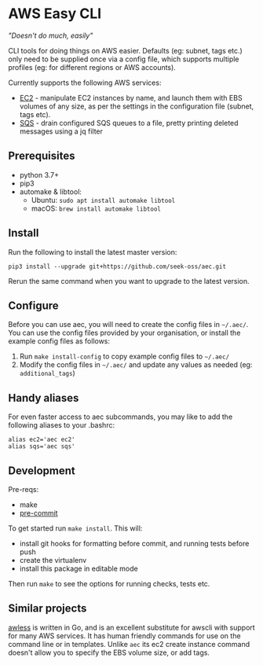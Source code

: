 # AWS Easy CLI

_"Doesn't do much, easily"_

CLI tools for doing things on AWS easier. Defaults (eg: subnet, tags etc.) only need to be supplied once via a config file, which supports multiple profiles (eg: for different regions or AWS accounts).

Currently supports the following AWS services:

* [EC2](docs/ec2.md) - manipulate EC2 instances by name, and launch them with EBS volumes of any size, as per the settings in the configuration file (subnet, tags etc).
* [SQS](docs/sqs.md) - drain configured SQS queues to a file, pretty printing deleted messages using a jq filter

## Prerequisites

* python 3.7+
* pip3
* automake & libtool:  
  * Ubuntu: `sudo apt install automake libtool`
  * macOS: `brew install automake libtool`

## Install

Run the following to install the latest master version:

```
pip3 install --upgrade git+https://github.com/seek-oss/aec.git
```

Rerun the same command when you want to upgrade to the latest version.

## Configure

Before you can use aec, you will need to create the config files in `~/.aec/`.
You can use the config files provided by your organisation, or install the example config files as follows:
1. Run `make install-config` to copy example config files to `~/.aec/`
1. Modify the config files in `~/.aec/` and update any values as needed (eg: `additional_tags`)

## Handy aliases

For even faster access to aec subcommands, you may like to add the following aliases to your .bashrc:

```
alias ec2='aec ec2'
alias sqs='aec sqs'
```

## Development

Pre-reqs:
* make
* [pre-commit](https://pre-commit.com/)

To get started run `make install`. This will:
* install git hooks for formatting before commit, and running tests before push
* create the virtualenv
* install this package in editable mode

Then run `make` to see the options for running checks, tests etc.

## Similar projects

[awless](https://github.com/wallix/awless) is written in Go, and is an excellent substitute for awscli with
support for many AWS services. It has human friendly commands for use on the command line or in templates. Unlike `aec` its ec2 create instance command doesn't allow you to specify the EBS volume size, or add tags.
